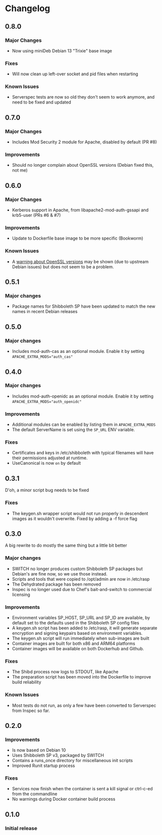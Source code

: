 # Changelog

## 0.8.0

### Major Changes
- Now using miniDeb Debian 13 "Trixie" base image

### Fixes
- Will now clean up left-over socket and pid files when restarting

### Known Issues

- Serverspec tests are now so old they don't seem to work anymore, and need to be fixed and updated

## 0.7.0

### Major Changes

- Includes Mod Security 2 module for Apache, disabled by default (PR #8)

### Improvements

- Should no longer complain about OpenSSL versions (Debian fixed this, not me)

## 0.6.0

### Major Changes

- Kerberos support in Apache, from libapache2-mod-auth-gssapi and krb5-user (PRs #6 & #7)

### Improvements

- Update to Dockerfile base image to be more specific (Bookworm)

### Known Issues

- A [warning about OpenSSL versions](https://bugs.debian.org/cgi-bin/bugreport.cgi?bug=1069748) may be
  shown (due to upstream Debian issues) but does not seem to be a problem. 

## 0.5.1

### Major changes

- Package names for Shibboleth SP have been updated to match the new names in recent Debian releases

## 0.5.0

### Major changes

- Includes mod-auth-cas as an optional module. Enable it by setting `APACHE_EXTRA_MODS="auth_cas"`

## 0.4.0

### Major changes

- Includes mod-auth-openidc as an optional module. Enable it by setting `APACHE_EXTRA_MODS="auth_openidc"`

### Improvements

- Additional modules can be enabled by listing them in `APACHE_EXTRA_MODS`
- The default ServerName is set using the `SP_URL` ENV variable.

### Fixes

- Certificates and keys in /etc/shibboleth with typical filenames will have their
  permissions adjusted at runtime.
- UseCanonical is now `on` by default

## 0.3.1

D'oh, a minor script bug needs to be fixed

### Fixes

- The keygen.sh wrapper script would not run properly in descendent images as
  it wouldn't overwrite. Fixed by adding a -f force flag

## 0.3.0

A big rewrite to do mostly the same thing but a little bit better

### Major changes

- SWITCH no longer produces custom Shibboleth SP packages but Debian's are fine now,
  so we use those instead.
- Scripts and tools that were copied to /opt/admin are now in /etc/rasp
- The Dehydrated package has been removed
- Inspec is no longer used due to Chef's bait-and-switch to commercial licensing

### Improvements

- Environment variables SP_HOST, SP_URL and SP_ID are available, by default set to the 
  defaults used in the Shibboleth SP config files
- A keygen.sh script has been added to /etc/rasp, it will generate separate encryption
  and signing keypairs based on environment variables.
- The keygen.sh script will run immediately when sub-images are built
- Container images are built for both x86 and ARM64 platforms 
- Container images will be available on both Dockerhub and Github.

### Fixes

- The Shibd process now logs to STDOUT, like Apache
- The preparation script has been moved into the Dockerfile to improve build reliability

### Known Issues

- Most tests do not run, as only a few have been converted to Serverspec from Inspec so far.

## 0.2.0

### Improvements

- Is now based on Debian 10
- Uses Shibboleth SP v3, packaged by SWITCH
- Contains a runs_once directory for miscellaneous init scripts
- Improved Runit startup process

### Fixes

- Services now finish when the container is sent a kill signal or ctrl-c-ed from the commandline
- No warnings during Docker container build process

## 0.1.0

### Initial release
